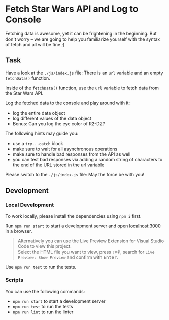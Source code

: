 # Fetch Star Wars API and Log to Console

Fetching data is awesome, yet it can be frightening in the beginning. But don't worry – we are going to help you familiarize yourself with the syntax of fetch and all will be fine ;)

## Task

Have a look at the `./js/index.js` file: There is an `url` variable and an empty `fetchData()` function.

Inside of the `fetchData()` function, use the `url` variable to fetch data from the Star Wars API.

Log the fetched data to the console and play around with it:

- log the entire data object
- log different values of the data object
- Bonus: Can you log the eye color of R2-D2?

The following hints may guide you:

- use a `try...catch` block
- make sure to wait for all asynchronous operations
- make sure to handle bad responses from the API as well
- you can test bad responses via adding a random string of characters to the end of the URL stored in the url variable

Please switch to the `./js/index.js` file: May the force be with you!

## Development

### Local Development

To work locally, please install the dependencies using `npm i` first.

Run `npm run start` to start a development server and open [localhost:3000](http://localhost:3000) in a browser.

> Alternatively you can use the Live Preview Extension for Visual Studio Code to view this project.  
> Select the HTML file you want to view, press <kbd>⇧</kbd><kbd>⌘</kbd><kbd>P</kbd>, search for `Live Preview: Show Preview` and confirm with <kbd>Enter</kbd>.

Use `npm run test` to run the tests.

### Scripts

You can use the following commands:

- `npm run start` to start a development server
- `npm run test` to run the tests
- `npm run lint` to run the linter
